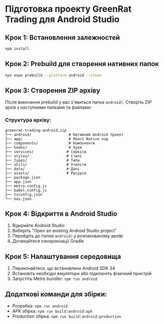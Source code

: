 
# Підготовка проекту GreenRat Trading для Android Studio

## Крок 1: Встановлення залежностей
```bash
npm install
```

## Крок 2: Prebuild для створення нативних папок
```bash
npx expo prebuild --platform android --clean
```

## Крок 3: Створення ZIP архіву
Після виконання prebuild у вас з'явиться папка `android/`. Створіть ZIP архів з наступними папками та файлами:

### Структура архіву:
```
greenrat-trading-android.zip
├── android/                 # Нативний Android проект
├── app/                     # React Native код
├── components/              # Компоненти
├── hooks/                   # Хуки
├── services/               # Сервіси
├── styles/                 # Стилі
├── types/                  # Типи
├── utils/                  # Утиліти
├── data/                   # Дані
├── assets/                 # Ресурси
├── package.json
├── app.json
├── metro.config.js
├── babel.config.js
├── tsconfig.json
└── eas.json
```

## Крок 4: Відкриття в Android Studio
1. Відкрийте Android Studio
2. Виберіть "Open an existing Android Studio project"
3. Перейдіть до папки `android/` у розпакованому архіві
4. Дочекайтеся синхронізації Gradle

## Крок 5: Налаштування середовища
1. Переконайтеся, що встановлено Android SDK 34
2. Встановіть необхідні емулятори або підключіть фізичний пристрій
3. Запустіть Metro bundler: `npm run android`

## Додаткові команди для збірки:
- Розробка: `npm run android`
- APK збірка: `npm run build:android:apk`
- Production збірка: `npm run build:android:production`

